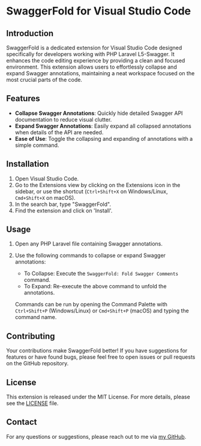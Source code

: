# SwaggerFold for Visual Studio Code

## Introduction

SwaggerFold is a dedicated extension for Visual Studio Code designed specifically for developers working with PHP Laravel L5-Swagger. It enhances the code editing experience by providing a clean and focused environment. This extension allows users to effortlessly collapse and expand Swagger annotations, maintaining a neat workspace focused on the most crucial parts of the code.

## Features

- **Collapse Swagger Annotations**: Quickly hide detailed Swagger API documentation to reduce visual clutter.
- **Expand Swagger Annotations**: Easily expand all collapsed annotations when details of the API are needed.
- **Ease of Use**: Toggle the collapsing and expanding of annotations with a simple command.

## Installation

1. Open Visual Studio Code.
2. Go to the Extensions view by clicking on the Extensions icon in the sidebar, or use the shortcut (`Ctrl+Shift+X` on Windows/Linux, `Cmd+Shift+X` on macOS).
3. In the search bar, type "SwaggerFold".
4. Find the extension and click on 'Install'.

## Usage

1. Open any PHP Laravel file containing Swagger annotations.
2. Use the following commands to collapse or expand Swagger annotations:
   - To Collapse: Execute the `SwaggerFold: Fold Swagger Comments` command.
   - To Expand: Re-execute the above command to unfold the annotations.

   Commands can be run by opening the Command Palette with `Ctrl+Shift+P` (Windows/Linux) or `Cmd+Shift+P` (macOS) and typing the command name.

## Contributing

Your contributions make SwaggerFold better! If you have suggestions for features or have found bugs, please feel free to open issues or pull requests on the GitHub repository.

## License

This extension is released under the MIT License. For more details, please see the [LICENSE](LICENSE) file.

## Contact

For any questions or suggestions, please reach out to me via [my GitHub](https://github.com/wayne79687968).

